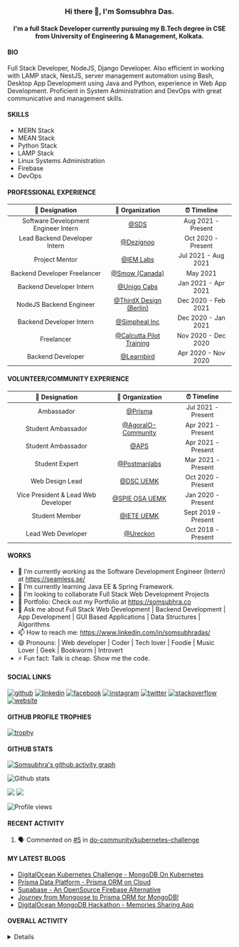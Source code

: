 <h3 align="center"> Hi there 👋, I'm Somsubhra Das. </h3>

<h4 align="center"> I'm a full Stack Developer currently pursuing my B.Tech degree in CSE from University of Engineering & Management, Kolkata.  </h4>

#### BIO

Full Stack Developer, NodeJS, Django Developer. Also efficient in working with LAMP stack, NestJS, server management automation using Bash, Desktop App Development using Java and Python, experience in Web App Development. Proficient in System Administration and DevOps with great communicative and management skills.

#### SKILLS

- MERN Stack
- MEAN Stack
- Python Stack
- LAMP Stack
- Linux Systems Administration
- Firebase
- DevOps

#### PROFESSIONAL EXPERIENCE

|            💼 Designation            |                          🏢 Organization                          |     ⏰ Timeline     |
| :----------------------------------: | :---------------------------------------------------------------: | :-----------------: |
| Software Development Engineer Intern |                   [@SDS](https://seamless.se/)                    | Aug 2021 - Present  |
|    Lead Backend Developer Intern     |                [@Dezignoo](https://dezignoo.com/)                 | Oct 2020 - Present  |
|            Project Mentor            | [@IEM Labs](https://github.com/IEMA-Research-Development-Pvt-Ltd) | Jul 2021 - Aug 2021 |
|     Backend Developer Freelancer     |                 [@Smow (Canada)](http://smow.ca/)                 |      May 2021       |
|       Backend Developer Intern       |         [@Unigo Cabs](https://github.com/UnigoCabs-Dev/)          | Jan 2021 - Apr 2021 |
|       NodeJS Backend Engineer        |         [@ThirdX Design (Berlin)](https://thirdx.design/)         | Dec 2020 - Feb 2021 |
|       Backend Developer Intern       |              [@Simpheal Inc](https://simpheal.com/)               | Dec 2020 - Jan 2021 |
|              Freelancer              |   [@Calcutta Pilot Training](http://calcuttapilottraining.com/)   | Nov 2020 - Dec 2020 |
|          Backend Developer           |              [@Learnbird](https://www.learnbird.in/)              | Apr 2020 - Nov 2020 |

#### VOLUNTEER/COMMUNITY EXPERIENCE

|           💼 Designation            |                      🏢 Organization                       |     ⏰ Timeline     |
| :---------------------------------: | :--------------------------------------------------------: | :-----------------: |
|             Ambassador              |            [@Prisma](https://github.com/prisma)            | Jul 2021 - Present  |
|         Student Ambassador          | [@AgoraIO-Community](https://github.com/AgoraIO-Community) | Apr 2021 - Present  |
|         Student Ambassador          |                  [@APS](https://aps.org)                   | Apr 2021 - Present  |
|           Student Expert            |      [@Postmanlabs](https://github.com/postmanlabs/)       | Mar 2021 - Present  |
|           Web Design Lead           |              [@DSC UEMK](https://dscuemk.co/)              | Oct 2020 - Present  |
| Vice President & Lead Web Developer |         [@SPIE OSA UEMK](http://spieosauemk.team/)         | Jan 2020 - Present  |
|           Student Member            |                       [@IETE UEMK]()                       | Sept 2019 - Present |
|         Lead Web Developer          |              [@Ureckon](https://ureckon.org/)              | Oct 2018 - Present  |

#### WORKS

- 🔭 I’m currently working as the Software Development Engineer (Intern) at https://seamless.se/
- 🌱 I’m currently learning Java EE & Spring Framework.
- 👯 I’m looking to collaborate Full Stack Web Development Projects
- 💼 Portfolio: Check out my Portfolio at https://somsubhra.co
- 💬 Ask me about Full Stack Web Development | Backend Development | App Development | GUI Based Applications | Data Structures | Algorithms
- 📫 How to reach me: https://www.linkedin.com/in/somsubhradas/
- 😄 Pronouns: | Web developer | Coder | Tech lover | Foodie | Music Lover | Geek | Bookworm | Introvert
- ⚡ Fun fact: Talk is cheap. Show me the code.

#### SOCIAL LINKS

<p align="center">

[<img src='https://cdn.jsdelivr.net/npm/simple-icons@3.0.1/icons/github.svg' alt='github' height='40'>](https://github.com/Somsubhra1) [<img src='https://cdn.jsdelivr.net/npm/simple-icons@3.0.1/icons/linkedin.svg' alt='linkedin' height='40'>](https://www.linkedin.com/in/somsubhradas/) [<img src='https://cdn.jsdelivr.net/npm/simple-icons@3.0.1/icons/facebook.svg' alt='facebook' height='40'>](https://www.facebook.com/S0msubhradas) [<img src='https://cdn.jsdelivr.net/npm/simple-icons@3.0.1/icons/instagram.svg' alt='instagram' height='40'>](https://www.instagram.com/somsubhra__das/) [<img src='https://cdn.jsdelivr.net/npm/simple-icons@3.0.1/icons/twitter.svg' alt='twitter' height='40'>](https://twitter.com/Somsubhra1CP) [<img src='https://cdn.jsdelivr.net/npm/simple-icons@3.0.1/icons/stackoverflow.svg' alt='stackoverflow' height='40'>](https://stackoverflow.com/users/10871274/somsubhra-das) [<img src='https://cdn.jsdelivr.net/npm/simple-icons@3.0.1/icons/icloud.svg' alt='website' height='40'>](https://somsubhra.co/)

</p>

#### GITHUB PROFILE TROPHIES

[![trophy](https://github-profile-trophy.vercel.app/?username=Somsubhra1&theme=flat)](https://github.com/ryo-ma/github-profile-trophy)

#### GITHUB STATS

[![Somsubhra's github activity graph](https://activity-graph.herokuapp.com/graph?username=somsubhra1&theme=react-dark)](https://github.com/somsubhra1)

<p align="center">

![Github stats](https://github-readme-stats.vercel.app/api?username=Somsubhra1&show_icons=true)<br>

<img src="https://github-readme-streak-stats.herokuapp.com/?user=Somsubhra1&theme=light" />

<img src="https://github-readme-stats.vercel.app/api/top-langs/?username=Somsubhra1&layout=compact&theme=light" />

![Profile views](https://gpvc.arturio.dev/Somsubhra1)

</p>

#### RECENT ACTIVITY

<!--START_SECTION:activity-->

1. 🗣 Commented on [#5](https://github.com/do-community/kubernetes-challenge/issues/5) in [do-community/kubernetes-challenge](https://github.com/do-community/kubernetes-challenge)
<!--END_SECTION:activity-->

#### MY LATEST BLOGS

<!-- BLOG-POST-LIST:START -->
- [DigitalOcean Kubernetes Challenge - MongoDB On Kubernetes](https://dev.to/somsubhra1/digitalocean-kubernetes-challenge-mongodb-on-kubernetes-367k)
- [Prisma Data Platform - Prisma ORM on Cloud](https://dev.to/somsubhra1/prisma-data-platform-prisma-orm-on-cloud-2854)
- [Supabase - An OpenSource Firebase Alternative](https://dev.to/somsubhra1/supabase-an-opensource-firebase-alternative-51h4)
- [Journey from Mongoose to Prisma ORM for MongoDB!](https://dev.to/somsubhra1/journey-from-mongoose-to-prisma-orm-for-mongodb-3j21)
- [DigitalOcean MongoDB Hackathon - Memories Sharing App](https://dev.to/somsubhra1/digitalocean-mongodb-hackathon-memories-sharing-app-2kne)
<!-- BLOG-POST-LIST:END -->

#### OVERALL ACTIVITY

<details>
<!--START_SECTION:waka-->
**🐱 My GitHub Data** 

> 🏆 144 Contributions in the Year 2022
 > 
> 📦 207.7 kB Used in GitHub's Storage 
 > 
> 🚫 Not Opted to Hire
 > 
> 📜 156 Public Repositories 
 > 
> 🔑 12 Private Repositories  
 > 
**I'm an Early 🐤** 

```text
🌞 Morning    167 commits    ██░░░░░░░░░░░░░░░░░░░░░░░   11.14% 
🌆 Daytime    593 commits    ██████████░░░░░░░░░░░░░░░   39.56% 
🌃 Evening    549 commits    █████████░░░░░░░░░░░░░░░░   36.62% 
🌙 Night      190 commits    ███░░░░░░░░░░░░░░░░░░░░░░   12.68%

```
📅 **I'm Most Productive on Saturday** 

```text
Monday       148 commits    ██░░░░░░░░░░░░░░░░░░░░░░░   9.87% 
Tuesday      196 commits    ███░░░░░░░░░░░░░░░░░░░░░░   13.08% 
Wednesday    157 commits    ██░░░░░░░░░░░░░░░░░░░░░░░   10.47% 
Thursday     204 commits    ███░░░░░░░░░░░░░░░░░░░░░░   13.61% 
Friday       221 commits    ███░░░░░░░░░░░░░░░░░░░░░░   14.74% 
Saturday     296 commits    █████░░░░░░░░░░░░░░░░░░░░   19.75% 
Sunday       277 commits    ████░░░░░░░░░░░░░░░░░░░░░   18.48%

```


📊 **This Week I Spent My Time On** 

```text
💬 Programming Languages: 
JavaScript               8 hrs 8 mins        ███████████████████████░░   92.57% 
HTML                     30 mins             █░░░░░░░░░░░░░░░░░░░░░░░░   5.8% 
Bash                     4 mins              ░░░░░░░░░░░░░░░░░░░░░░░░░   0.9% 
JSON                     2 mins              ░░░░░░░░░░░░░░░░░░░░░░░░░   0.42% 
Markdown                 1 min               ░░░░░░░░░░░░░░░░░░░░░░░░░   0.24%

🔥 Editors: 
VS Code                  8 hrs 47 mins       █████████████████████████   100.0%

```

**I Mostly Code in JavaScript** 

```text
JavaScript               43 repos            ███████████░░░░░░░░░░░░░░   44.79% 
HTML                     12 repos            ███░░░░░░░░░░░░░░░░░░░░░░   12.5% 
Python                   11 repos            ██░░░░░░░░░░░░░░░░░░░░░░░   11.46% 
CSS                      10 repos            ██░░░░░░░░░░░░░░░░░░░░░░░   10.42% 
TypeScript               8 repos             ██░░░░░░░░░░░░░░░░░░░░░░░   8.33%

```


**Timeline**

![Chart not found](https://raw.githubusercontent.com/Somsubhra1/Somsubhra1/master/charts/bar_graph.png) 


 Last Updated on 04/02/2022 00:56:18 UTC
<!--END_SECTION:waka-->
</details>
